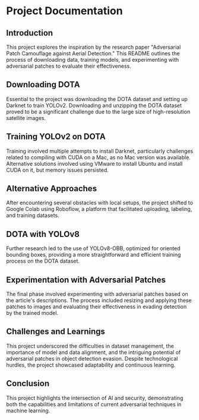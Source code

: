 # Project Documentation

## Introduction

This project explores the inspiration by the research paper "Adversarial Patch Camouflage against Aerial Detection." This README outlines the process of downloading data, training models, and experimenting with adversarial patches to evaluate their effectiveness.

## Downloading DOTA

Essential to the project was downloading the DOTA dataset and setting up Darknet to train YOLOv2. Downloading and unzipping the DOTA dataset proved to be a significant challenge due to the large size of high-resolution satellite images.

## Training YOLOv2 on DOTA

Training involved multiple attempts to install Darknet, particularly challenges related to compiling with CUDA on a Mac, as no Mac version was available. Alternative solutions involved using VMware to install Ubuntu and install CUDA on it, but memory issues persisted.

## Alternative Approaches

After encountering several obstacles with local setups, the project shifted to Google Colab using Roboflow, a platform that facilitated uploading, labeling, and training datasets.

## DOTA with YOLOv8

Further research led to the use of YOLOv8-OBB, optimized for oriented bounding boxes, providing a more straightforward and efficient training process on the DOTA dataset.

## Experimentation with Adversarial Patches

The final phase involved experimenting with adversarial patches based on the article's descriptions. The process included resizing and applying these patches to images and evaluating their effectiveness in evading detection by the trained model.

## Challenges and Learnings

This project underscored the difficulties in dataset management, the importance of model and data alignment, and the intriguing potential of adversarial patches in object detection evasion. Despite technological hurdles, the project showcased adaptability and continuous learning.

## Conclusion

This project highlights the intersection of AI and security, demonstrating both the capabilities and limitations of current adversarial techniques in machine learning.
